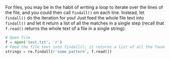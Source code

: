 For files, you may be in the habit of writing a loop to iterate over the lines of the file, and you could then call `findall()` on each line. Instead, let `findall()` do the iteration for you! Just feed the whole file text into `findall()` and let it return a list of all the matches in a single step (recall that `f.read()` returns the whole text of a file in a single string):
    
```python    
# Open file
f = open('test.txt', 'r')
# Feed the file text into findall(); it returns a list of all the found strings
strings = re.findall(r'some pattern', f.read())
```
